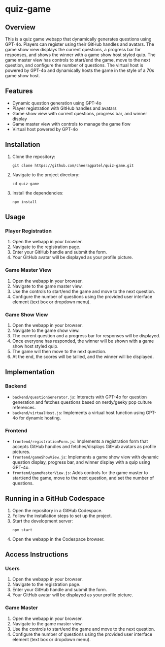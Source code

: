 # quiz-game

## Overview

This is a quiz game webapp that dynamically generates questions using GPT-4o. Players can register using their GitHub handles and avatars. The game show view displays the current questions, a progress bar for responses, and shows the winner with a game show host styled quip. The game master view has controls to start/end the game, move to the next question, and configure the number of questions. The virtual host is powered by GPT-4o and dynamically hosts the game in the style of a 70s game show host.

## Features

- Dynamic question generation using GPT-4o
- Player registration with GitHub handles and avatars
- Game show view with current questions, progress bar, and winner display
- Game master view with controls to manage the game flow
- Virtual host powered by GPT-4o

## Installation

1. Clone the repository:
   ```
   git clone https://github.com/cheeragpatel/quiz-game.git
   ```
2. Navigate to the project directory:
   ```
   cd quiz-game
   ```
3. Install the dependencies:
   ```
   npm install
   ```

## Usage

### Player Registration

1. Open the webapp in your browser.
2. Navigate to the registration page.
3. Enter your GitHub handle and submit the form.
4. Your GitHub avatar will be displayed as your profile picture.

### Game Master View

1. Open the webapp in your browser.
2. Navigate to the game master view.
3. Use the controls to start/end the game and move to the next question.
4. Configure the number of questions using the provided user interface element (text box or dropdown menu).

### Game Show View

1. Open the webapp in your browser.
2. Navigate to the game show view.
3. The current question and a progress bar for responses will be displayed.
4. Once everyone has responded, the winner will be shown with a game show host styled quip.
5. The game will then move to the next question.
6. At the end, the scores will be tallied, and the winner will be displayed.

## Implementation

### Backend

- `backend/questionGenerator.js`: Interacts with GPT-4o for question generation and fetches questions based on nerdy/geeky pop culture references.
- `backend/virtualHost.js`: Implements a virtual host function using GPT-4o for dynamic hosting.

### Frontend

- `frontend/registrationForm.js`: Implements a registration form that accepts GitHub handles and fetches/displays GitHub avatars as profile pictures.
- `frontend/gameShowView.js`: Implements a game show view with dynamic question display, progress bar, and winner display with a quip using GPT-4o.
- `frontend/gameMasterView.js`: Adds controls for the game master to start/end the game, move to the next question, and set the number of questions.

## Running in a GitHub Codespace

1. Open the repository in a GitHub Codespace.
2. Follow the installation steps to set up the project.
3. Start the development server:
   ```
   npm start
   ```
4. Open the webapp in the Codespace browser.

## Access Instructions

### Users

1. Open the webapp in your browser.
2. Navigate to the registration page.
3. Enter your GitHub handle and submit the form.
4. Your GitHub avatar will be displayed as your profile picture.

### Game Master

1. Open the webapp in your browser.
2. Navigate to the game master view.
3. Use the controls to start/end the game and move to the next question.
4. Configure the number of questions using the provided user interface element (text box or dropdown menu).
